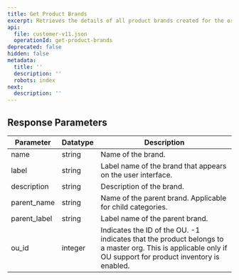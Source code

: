 ```yaml
---
title: Get Product Brands
excerpt: Retrieves the details of all product brands created for the org.
api:
  file: customer-v11.json
  operationId: get-product-brands
deprecated: false
hidden: false
metadata:
  title: ''
  description: ''
  robots: index
next:
  description: ''
---
```

## Response Parameters

| Parameter     | Datatype | Description                                                                                                                                                |
| ------------- | -------- | ---------------------------------------------------------------------------------------------------------------------------------------------------------- |
| name          | string   | Name of the brand.                                                                                                                                         |
| label         | string   | Label name of the brand that appears on the user interface.                                                                                                |
| description   | string   | Description of the brand.                                                                                                                                  |
| parent\_name  | string   | Name of the parent brand. Applicable for child categories.                                                                                                 |
| parent\_label | string   | Label name of the parent brand.                                                                                                                            |
| ou\_id        | integer  | Indicates the ID of the OU. -1 indicates that the product belongs to a master org. This is applicable only if OU support for product inventory is enabled. |